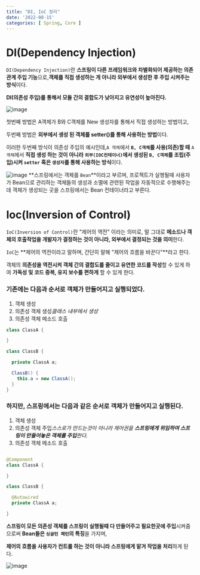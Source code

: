 ```yaml
---
title: "DI, IoC 정리"
date: '2022-08-15'
categories: [ Spring, Core ]
---
```


# DI(Dependency Injection)

`DI(Dependency Injection)`란 **스프링이 다른 프레임워크와 차별화되어 제공하는 의존 관계 주입 기능**으로,**객체를 직접 생성하는 게 아니라 외부에서 생성한 후 주입 시켜주는 방식**이다.

**DI(의존성 주입)를 통해서 모듈 간의 결합도가 낮아지고 유연성이 높아진다.**

![image](https://user-images.githubusercontent.com/55419159/184598380-3d8cacd1-a3fd-400b-b1e9-be31f2341d07.png)

첫번째 방법은 A객체가 B와 C객체를 New 생성자를 통해서 직접 생성하는 방법이고,

두번째 방법은 **외부에서 생성 된 객체를 setter()를 통해 사용하는 방법**이다.

이러한 두번째 방식이 의존성 주입의 예시인데,`A 객체`에서 **`B, C객체`를 사용(의존)할 때** `A 객체`에서 **직접 생성 하는 것이 아니라** **`외부(IOC컨테이너)`에서 생성된 `B, C객체`를
조립(주입)시켜 `setter` 혹은 `생성자`를 통해 사용하는 방식**이다.

![image](https://user-images.githubusercontent.com/55419159/184598449-41f7fa85-22e2-4e24-9a96-14f0b6b3ac58.png)
**스프링에서는 객체를 `Bean`**이라고 부르며, 프로젝트가 실행될때 사용자가 Bean으로 관리하는 객체들의 생성과 소멸에 관련된 작업을 자동적으로 수행해주는데 객체가 생성되는 곳을 스프링에서는 Bean
컨테이너라고 부른다.

# Ioc(Inversion of Control)

`IoC(Inversion of Control)`란 "제어의 역전" 이라는 의미로, 말 그대로 **메소드나 객체의 호출작업을 개발자가 결정하는 것이 아니라, 외부에서 결정되는 것을 의미**한다.

`IoC`는 **제어의 역전이라고 말하며, 간단히 말해 "제어의 흐름을 바꾼다"**라고 한다.

객체의 **의존성을 역전시켜 객체 간의 결합도를 줄이고 유연한 코드를 작성**할 수 있게 하여 **가독성 및 코드 중복, 유지 보수를 편하게** 할 수 있게 한다.

### 기존에는 다음과 순서로 객체가 만들어지고 실행되었다.

1. 객체 생성
2. 의존성 객체 생성*클래스 내부에서 생성*
3. 의존성 객체 메소드 호출

```java
class ClassA {

}

class ClassB {

  private ClassA a;

  ClassB() {
    this.a = new ClassA();
  }
}
```

### 하지만, 스프링에서는 다음과 같은 순서로 객체가 만들어지고 실행된다.

1. 객체 생성
2. 의존성 객체 주입*스스로가 만드는것이 아니라 제어권을 **스프링에게 위임하여 스프링이 만들어놓은 객체를 주입**한다.*
3. 의존성 객체 메소드 호출

```java

@Component
class ClassA {

}

class ClassB {

  @Autowired
  private ClassA a;

}
```

**스프링이 모든 의존성 객체를 스프링이 실행될때 다 만들어주고 필요한곳에 주입**시켜줌으로써 **Bean들은 `싱글턴 패턴`의 특징**을 가지며,

**제어의 흐름을 사용자가 컨트롤 하는 것이 아니라 스프링에게 맡겨 작업을 처리**하게 된다.

![image](https://user-images.githubusercontent.com/55419159/184598575-5fdd0748-8307-4bd9-abbc-20475473357b.png)
